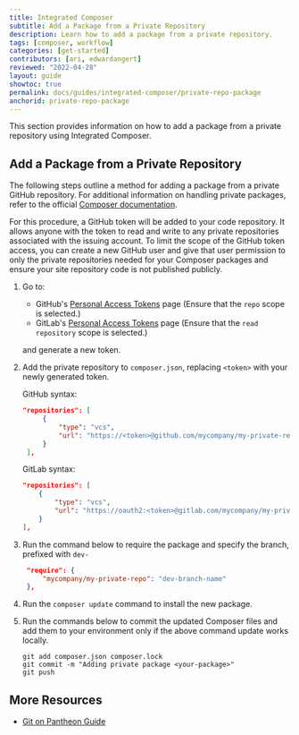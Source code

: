 ```yaml
---
title: Integrated Composer
subtitle: Add a Package from a Private Repository
description: Learn how to add a package from a private repository.
tags: [composer, workflow]
categories: [get-started]
contributors: [ari, edwardangert]
reviewed: "2022-04-28"
layout: guide
showtoc: true
permalink: docs/guides/integrated-composer/private-repo-package
anchorid: private-repo-package
---
```


This section provides information on how to add a package from a private repository using Integrated Composer.

## Add a Package from a Private Repository

The following steps outline a method for adding a package from a private GitHub repository. For additional information on handling private packages, refer to the official [Composer documentation](https://getcomposer.org/doc/articles/handling-private-packages.md).

For this procedure, a GitHub token will be added to your code repository. It allows anyone with the token to read and write to any private repositories associated with the issuing account. To limit the scope of the GitHub token access, you can create a new GitHub user and give that user permission to only the private repositories needed for your Composer packages and ensure your site repository code is not published publicly. 

1. Go to:
   - GitHub's [Personal Access Tokens](https://github.com/settings/tokens) page (Ensure that the `repo` scope is selected.)
   - GitLab's [Personal Access Tokens](https://gitlab.com/-/profile/personal_access_tokens) page (Ensure that the `read repository` scope is selected.)
   
   and generate a new token. 

1. Add the private repository to `composer.json`, replacing `<token>` with your newly generated token.

   GitHub syntax:
   ```json:title=composer.json
   "repositories": [
        {
            "type": "vcs",
            "url": "https://<token>@github.com/mycompany/my-private-repo"
        }
    ],
    ```
    
    GitLab syntax: 
    ```json:title=composer.json
    "repositories": [
        {
            "type": "vcs",
            "url": "https://oauth2:<token>@gitlab.com/mycompany/my-private-repo.git"
        }
    ],
    ```

1. Run the command below to require the package and specify the branch, prefixed with `dev-`
   ```json:title=composer.json
    "require": {
        "mycompany/my-private-repo": "dev-branch-name"
    },
   ```

1. Run the `composer update` command to install the new package.

1. Run the commands below to commit the updated Composer files and add them to your environment only if the above command update works locally.

   ```bash{promptUser: user
   git add composer.json composer.lock
   git commit -m "Adding private package <your-package>"
   git push
   ```

## More Resources

- [Git on Pantheon Guide](/guides/git)
